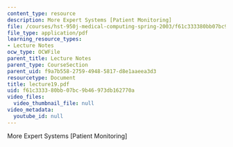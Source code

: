 ```yaml
---
content_type: resource
description: More Expert Systems [Patient Monitoring]
file: /courses/hst-950j-medical-computing-spring-2003/f61c333380bb07bc9b46973db162770a_lecture19.pdf
file_type: application/pdf
learning_resource_types:
- Lecture Notes
ocw_type: OCWFile
parent_title: Lecture Notes
parent_type: CourseSection
parent_uid: f9a7b558-2759-4948-5817-d8e1aaeea3d3
resourcetype: Document
title: lecture19.pdf
uid: f61c3333-80bb-07bc-9b46-973db162770a
video_files:
  video_thumbnail_file: null
video_metadata:
  youtube_id: null
---
```

More Expert Systems [Patient Monitoring]

